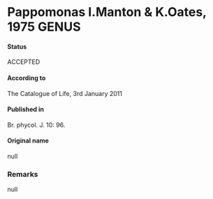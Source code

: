 Pappomonas I.Manton & K.Oates, 1975 GENUS
=======

#### Status
ACCEPTED

#### According to
The Catalogue of Life, 3rd January 2011

#### Published in
Br. phycol. J. 10: 96.

#### Original name
null

### Remarks
null